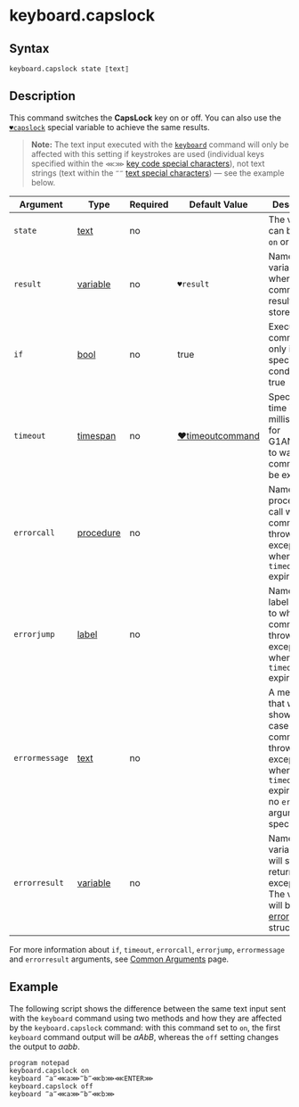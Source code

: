 # keyboard.capslock

## Syntax

```G1ANT
keyboard.capslock state ⟦text⟧
```

## Description

This command switches the **CapsLock** key on or off. You can also use the [`♥capslock`](G1ANT.Addon.Core/Variables/CapsLockVariable.md) special variable to achieve the same results.

> **Note:** The text input executed with the [`keyboard`](KeyboardCommand.md) command will only be affected with this setting if keystrokes are used (individual keys specified within the `⋘⋙` [key code special characters](G1ANT.Manual/appendices/special-characters/key-code.md)), not text strings (text within the `‴‴` [text special characters](G1ANT.Manual/appendices/special-characters/text.md)) — see the example below.

| Argument | Type | Required | Default Value | Description |
| -------- | ---- | -------- | ------------- | ----------- |
|`state`| [text](G1ANT.Language/G1ANT.Language/Structures/TextStructure.md) | no | | The value can be either `on` or `off` |
| `result`       | [variable](G1ANT.Language/G1ANT.Language/Structures/VariableStructure.md) | no       | `♥result`                                                   | Name of a variable where the command's result will be stored |
| `if`           | [bool](G1ANT.Language/G1ANT.Language/Structures/BooleanStructure.md) | no       | true                                                        | Executes the command only if a specified condition is true   |
| `timeout`      | [timespan](G1ANT.Language/G1ANT.Language/Structures/TimeSpanStructure.md) | no       | [♥timeoutcommand](G1ANT.Language/G1ANT.Addon.Core/Variables/TimeoutCommandVariable.md) | Specifies time in milliseconds for G1ANT.Robot to wait for the command to be executed |
| `errorcall`    | [procedure](G1ANT.Language/G1ANT.Language/Structures/ProcedureStructure.md) | no       |                                                             | Name of a procedure to call when the command throws an exception or when a given `timeout` expires |
| `errorjump`    | [label](G1ANT.Language/G1ANT.Language/Structures/LabelStructure.md) | no       |                                                             | Name of the label to jump to when the command throws an exception or when a given `timeout` expires |
| `errormessage` | [text](G1ANT.Language/G1ANT.Language/Structures/TextStructure.md) | no       |                                                             | A message that will be shown in case the command throws an exception or when a given `timeout` expires, and no `errorjump` argument is specified |
| `errorresult`  | [variable](G1ANT.Language/G1ANT.Language/Structures/VariableStructure.md) | no       |                                                             | Name of a variable that will store the returned exception. The variable will be of [error](G1ANT.Language/G1ANT.Language/Structures/ErrorStructure.md) structure  |

For more information about `if`, `timeout`, `errorcall`, `errorjump`, `errormessage` and `errorresult` arguments, see [Common Arguments](G1ANT.Manual/appendices/common-arguments.md) page.

## Example

The following script shows the difference between the same text input sent with the `keyboard` command using two methods and how they are affected by the `keyboard.capslock` command: with this command set to `on`, the first `keyboard` command output will be *aAbB*, whereas the `off` setting changes the output to *aabb*.

```G1ANT
program notepad
keyboard.capslock on
keyboard ‴a‴⋘a⋙‴b‴⋘b⋙⋘ENTER⋙
keyboard.capslock off
keyboard ‴a‴⋘a⋙‴b‴⋘b⋙
```

